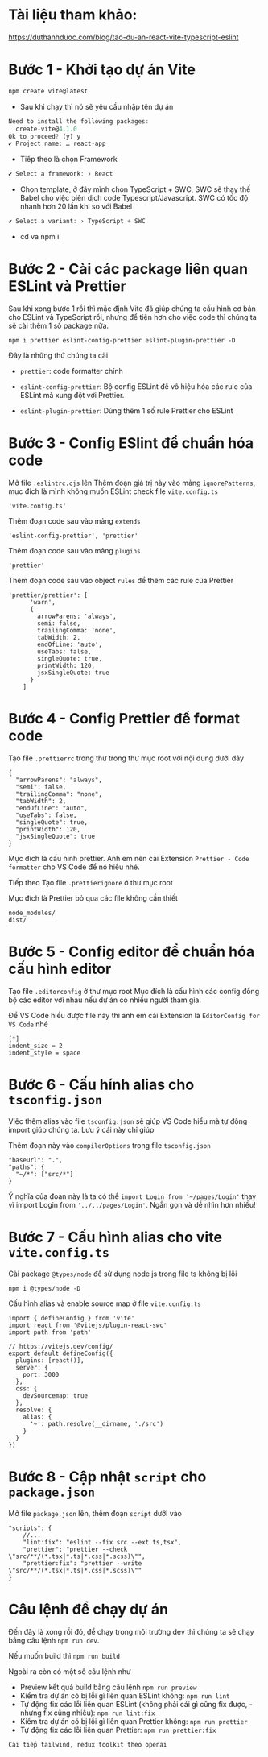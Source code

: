 


# Tài liệu tham khảo:
https://duthanhduoc.com/blog/tao-du-an-react-vite-typescript-eslint

# Bước 1 - Khởi tạo dự án Vite

```js
npm create vite@latest
```

- Sau khi chạy thì nó sẽ yêu cầu nhập tên dự án
```js
Need to install the following packages:
  create-vite@4.1.0
Ok to proceed? (y) y
✔ Project name: … react-app
```

- Tiếp theo là chọn Framework
```js
✔ Select a framework: › React
```

- Chọn template, ở đây mình chọn TypeScript + SWC, SWC sẽ thay thế Babel cho việc biên dịch code Typescript/Javascript. SWC có tốc độ nhanh hơn 20 lần khi so với Babel
```js
✔ Select a variant: › TypeScript + SWC
```

- cd va npm i

# Bước 2 - Cài các package liên quan ESLint và Prettier

  Sau khi xong bước 1 rồi thì mặc định Vite đã giúp chúng ta cấu hình cơ bản cho ESLint và TypeScript rồi, nhưng để tiện hơn cho việc code thì chúng ta sẽ cài thêm 1 số package nữa.
```
npm i prettier eslint-config-prettier eslint-plugin-prettier -D
```
Đây là những thứ chúng ta cài

- `prettier`: code formatter chính

- `eslint-config-prettier`: Bộ config ESLint để vô hiệu hóa các rule của ESLint mà xung đột với Prettier.

- `eslint-plugin-prettier`: Dùng thêm 1 số rule Prettier cho ESLint

# Bước 3 - Config ESlint để chuẩn hóa code

Mở file `.eslintrc.cjs` lên
Thêm đoạn giá trị này vào mảng `ignorePatterns`, mục đích là mình không muốn ESLint check file `vite.config.ts`

```
'vite.config.ts'
```

Thêm đoạn code sau vào mảng `extends`

```
'eslint-config-prettier', 'prettier'
```

Thêm đoạn code sau vào mảng `plugins`

```
'prettier'
```

Thêm đoạn code sau vào object `rules` để thêm các rule của Prettier

```
'prettier/prettier': [
      'warn',
      {
        arrowParens: 'always',
        semi: false,
        trailingComma: 'none',
        tabWidth: 2,
        endOfLine: 'auto',
        useTabs: false,
        singleQuote: true,
        printWidth: 120,
        jsxSingleQuote: true
      }
    ]
```

# Bước 4 - Config Prettier để format code
Tạo file `.prettierrc` trong thư trong thư mục root với nội dung dưới đây

```
{
  "arrowParens": "always",
  "semi": false,
  "trailingComma": "none",
  "tabWidth": 2,
  "endOfLine": "auto",
  "useTabs": false,
  "singleQuote": true,
  "printWidth": 120,
  "jsxSingleQuote": true
}
```

Mục đích là cấu hình prettier. Anh em nên cài Extension `Prettier - Code formatter` cho VS Code để nó hiểu nhé.

Tiếp theo Tạo file `.prettierignore` ở thư mục root

Mục đích là Prettier bỏ qua các file không cần thiết

```
node_modules/
dist/
```

# Bước 5 - Config editor để chuẩn hóa cấu hình editor

Tạo file `.editorconfig` ở thư mục root
Mục đích là cấu hình các config đồng bộ các editor với nhau nếu dự án có nhiều người tham gia.

Để VS Code hiểu được file này thì anh em cài Extension là `EditorConfig for VS Code` nhé

```
[*]
indent_size = 2
indent_style = space
```

# Bước 6 - Cấu hính alias cho `tsconfig.json`

Việc thêm alias vào file `tsconfig.json` sẽ giúp VS Code hiểu mà tự động import giúp chúng ta. Lưu ý cái này chỉ giúp

Thêm đoạn này vào `compilerOptions` trong file `tsconfig.json`

```
"baseUrl": ".",
"paths": {
  "~/*": ["src/*"]
}
```

Ý nghĩa của đoạn này là ta có thể `import Login from '~/pages/Login'` thay vì import Login from `'../../pages/Login'`. Ngắn gọn và dễ nhìn hơn nhiều!

# Bước 7 - Cấu hình alias cho vite `vite.config.ts`

Cài package `@types/node` để sử dụng node js trong file ts không bị lỗi

```
npm i @types/node -D
```
Cấu hình alias và enable source map ở file `vite.config.ts`

```
import { defineConfig } from 'vite'
import react from '@vitejs/plugin-react-swc'
import path from 'path'

// https://vitejs.dev/config/
export default defineConfig({
  plugins: [react()],
  server: {
    port: 3000
  },
  css: {
    devSourcemap: true
  },
  resolve: {
    alias: {
      '~': path.resolve(__dirname, './src')
    }
  }
})
```

# Bước 8 - Cập nhật `script` cho `package.json`

Mở file `package.json` lên, thêm đoạn `script` dưới vào

```
"scripts": {
    //...
    "lint:fix": "eslint --fix src --ext ts,tsx",
    "prettier": "prettier --check \"src/**/(*.tsx|*.ts|*.css|*.scss)\"",
    "prettier:fix": "prettier --write \"src/**/(*.tsx|*.ts|*.css|*.scss)\""
}
```

# Câu lệnh để chạy dự án
Đến đây là xong rồi đó, để chạy trong môi trường dev thì chúng ta sẽ chạy bằng câu lệnh `npm run dev`.

Nếu muốn build thì `npm run build`

Ngoài ra còn có một số câu lệnh như

- Preview kết quả build bằng câu lệnh `npm run preview`
- Kiểm tra dự án có bị lỗi gì liên quan ESLint không: `npm run lint`
- Tự động fix các lỗi liên quan ESLint (không phải cái gì cũng fix được, - nhưng fix cũng nhiều): `npm run lint:fix`
- Kiểm tra dự án có bị lỗi gì liên quan Prettier không: `npm run prettier`
- Tự động fix các lỗi liên quan Prettier: `npm run prettier:fix`


```
Cài tiếp tailwind, redux toolkit theo openai
```